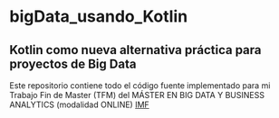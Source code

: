 # bigData_usando_Kotlin
## Kotlin como nueva alternativa práctica para proyectos de Big Data


Este repositorio contiene todo el código fuente implementado para mi Trabajo Fin de Master (TFM) del MÁSTER EN BIG DATA Y BUSINESS ANALYTICS 
(modalidad ONLINE) [IMF]([python/indice.md](https://www.imf-formacion.com/programas/master-data-science?o=14818&id_soporte=10110&utm_source=GOOGLE_ADWORDS&utm_medium=performance&utm_campaign=26423_-_Data_Science_-_ES_-_test_Admachina)https://www.imf-formacion.com/programas/master-data-science?o=14818&id_soporte=10110&utm_source=GOOGLE_ADWORDS&utm_medium=performance&utm_campaign=26423_-_Data_Science_-_ES_-_test_Admachina)<br>
 
